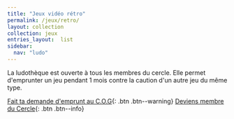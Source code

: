 ```yaml
---
title: "Jeux vidéo rétro"
permalink: /jeux/retro/
layout: collection
collection: jeux
entries_layout:  list
sidebar:
  nav: "ludo"
---
```


La ludothèque est ouverte à tous les membres du cercle. Elle permet d'emprunter un jeu pendant 1 mois contre la caution d'un autre jeu du même type.

<span>

[Fait ta demande d'emprunt au C.O.G](mailto:lecercledelorbitegalactique@gmail.com){: .btn .btn--warning}
[Deviens membre du Cercle](https://www.helloasso.com/associations/le-cercle-de-l-orbite-galactique/adhesions/adhesion-membre-1-an){: .btn .btn--info}
